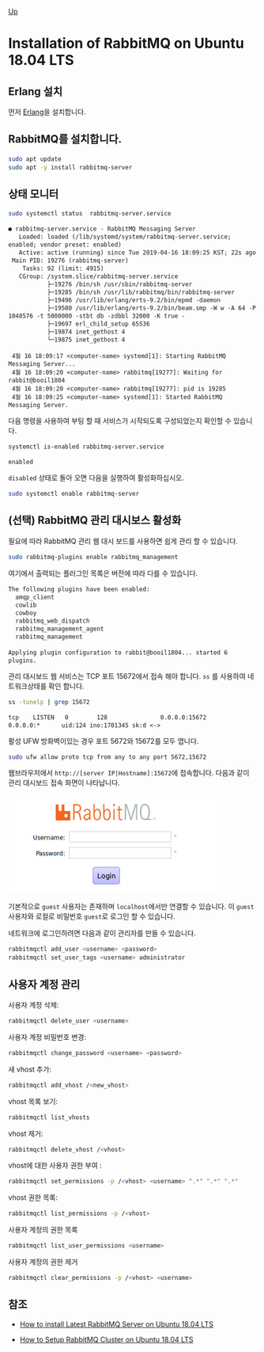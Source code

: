 [Up](index.md)

# Installation of RabbitMQ on Ubuntu 18.04 LTS

## Erlang 설치

먼저 [Erlang](ubuntu_erlang.md)을 설치합니다.

## RabbitMQ를 설치합니다.

```sh
sudo apt update
sudo apt -y install rabbitmq-server
```

## 상태 모니터

```sh
sudo systemctl status  rabbitmq-server.service 
```

```
● rabbitmq-server.service - RabbitMQ Messaging Server
   Loaded: loaded (/lib/systemd/system/rabbitmq-server.service; enabled; vendor preset: enabled)
   Active: active (running) since Tue 2019-04-16 18:09:25 KST; 22s ago
 Main PID: 19276 (rabbitmq-server)
    Tasks: 92 (limit: 4915)
   CGroup: /system.slice/rabbitmq-server.service
           ├─19276 /bin/sh /usr/sbin/rabbitmq-server
           ├─19285 /bin/sh /usr/lib/rabbitmq/bin/rabbitmq-server
           ├─19496 /usr/lib/erlang/erts-9.2/bin/epmd -daemon
           ├─19580 /usr/lib/erlang/erts-9.2/bin/beam.smp -W w -A 64 -P 1048576 -t 5000000 -stbt db -zdbbl 32000 -K true -
           ├─19697 erl_child_setup 65536
           ├─19874 inet_gethost 4
           └─19875 inet_gethost 4

 4월 16 18:09:17 <computer-name> systemd[1]: Starting RabbitMQ Messaging Server...
 4월 16 18:09:20 <computer-name> rabbitmq[19277]: Waiting for rabbit@booil1804
 4월 16 18:09:20 <computer-name> rabbitmq[19277]: pid is 19285
 4월 16 18:09:25 <computer-name> systemd[1]: Started RabbitMQ Messaging Server.
```

다음 명령을 사용하여 부팅 할 때 서비스가 시작되도록 구성되었는지 확인할 수 있습니다.

```sh
systemctl is-enabled rabbitmq-server.service 
```

```
enabled
```

`disabled` 상태로 돌아 오면 다음을 실행하여 활성화하십시오.

```sh
sudo systemctl enable rabbitmq-server
```

## (선택) RabbitMQ 관리 대시보스 활성화

필요에 따라 RabbitMQ 관리 웹 대시 보드를 사용하면 쉽게 관리 할 수 있습니다.

```sh
sudo rabbitmq-plugins enable rabbitmq_management
```

여기에서 출력되는 플러그인 목록은 버전에 따라 다를 수 있습니다.

```
The following plugins have been enabled:
  amqp_client
  cowlib
  cowboy
  rabbitmq_web_dispatch
  rabbitmq_management_agent
  rabbitmq_management

Applying plugin configuration to rabbit@booil1804... started 6 plugins.
```

관리 대시보드 웹 서비스는 TCP 포트 15672에서 접속 해야 합니다. `ss` 를 사용하여 네트워크상태를 확인 합니다.

```sh
ss -tunelp | grep 15672
```

```
tcp    LISTEN   0        128               0.0.0.0:15672          0.0.0.0:*      uid:124 ino:1701345 sk:d <->
```

활성 UFW 방화벽이있는 경우 포트 5672와 15672를 모두 엽니다.

```sh
sudo ufw allow proto tcp from any to any port 5672,15672
```

웹브라우저에서 `http://[server IP|Hostname]:15672`에 접속합니다. 다음과 같이 관리 대시보드 접속 화면이 나타납니다.

![1555406384357](ubuntu_rabbitmq.assets/1555406384357.png)

기본적으로 `guest` 사용자는 존재하며 `localhost`에서만 연결할 수 있습니다. 이 `guest` 사용자와 로컬로 비밀번호 `guest`로 로그인 할 수 있습니다.

네트워크에 로그인하려면 다음과 같이 관리자를 만들 수 있습니다.

```sh
rabbitmqctl add_user <username> <password>
rabbitmqctl set_user_tags <username> administrator
```

## 사용자 계정 관리

사용자 계정 삭제:

```sh
rabbitmqctl delete_user <username>
```

사용자 계정 비밀번호 변경:

```sh
rabbitmqctl change_password <username> <password>
```

새 vhost 추가:

```sh
rabbitmqctl add_vhost /<new_vhost>
```

vhost 목록 보기:

```sh
rabbitmqctl list_vhosts
```

vhost 제거:

```sh
rabbitmqctl delete_vhost /<vhost>
```

vhost에 대한 사용자 권한 부여 :

```sh
rabbitmqctl set_permissions -p /<vhost> <username> ".*" ".*" ".*"
```

vhost 권한 목록:

```sh
rabbitmqctl list_permissions -p /<vhost>
```

사용자 계정의 권한 목록

```sh
rabbitmqctl list_user_permissions <username>
```

사용자 계정의 권한 제거

```sh
rabbitmqctl clear_permissions -p /<vhost> <username>
```

## 참조

- [How to install Latest RabbitMQ Server on Ubuntu 18.04 LTS](https://computingforgeeks.com/how-to-install-latest-rabbitmq-server-on-ubuntu-18-04-lts/)

- [How to Setup RabbitMQ Cluster on Ubuntu 18.04 LTS](https://computingforgeeks.com/how-to-configure-rabbitmq-cluster-on-ubuntu-18-04-lts/)